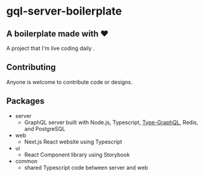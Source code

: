 # gql-server-boilerplate

## A boilerplate made with ❤  

A project that I'm live coding daily .

## Contributing

Anyone is welcome to contribute code or designs.

## Packages

- server
  - GraphQL server built with Node.js, Typescript, [Type-GraphQL](https://19majkel94.github.io/type-graphql/), Redis, and PostgreSQL
- web
  - Next.js React website using Typescript
- ui
  - React Component library using Storybook
- common
  - shared Typescript code between server and web

